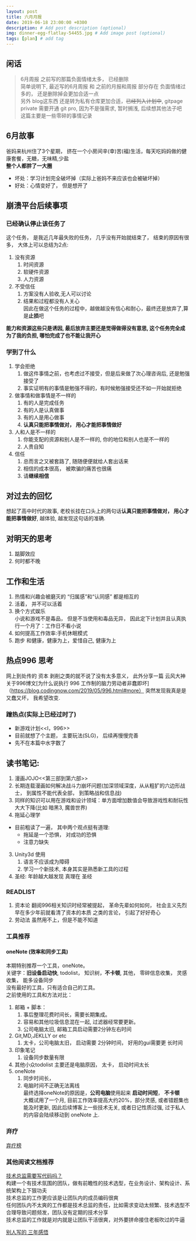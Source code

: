 ```yaml
---
layout: post
title: 六月月报
date: 2019-06-18 23:00:00 +0300
description: # Add post description (optional)
img: dinner-egg-flatlay-54455.jpg # Add image post (optional)
tags: [plan] # add tag
---
```


## 闲话

> 6月周报 之前写的那篇负面情绪太多， 已经删除        
> 简单说明下, 最近写的6月周报 和 之前的月报和周报 部分存在 负面情绪过多的， 还是删除掉会更加合适一点    
> 另外 blog这东西 还是转为私有仓库更加合适，~~已经列入计划中~~, gitpage private 需要开通 git pro, 因为不是强需求, 暂时搁浅, 后续想其他法子吧    
> 这篇主要是一些零碎的事情记录    

## 6月故事     
爸妈来杭州住了3个星期， 挤在一个小房间辛(幸)苦(福)生活，每天吃妈妈做的健康套餐，无糖，无味精,少盐   
**整个人都胖了一大圈**
- 坏处：学习计划完全破坏掉（实际上爸妈不来应该也会被破坏掉）
- 好处：心情变好了， 但是想开了

## 崩溃平台后续事项     
### 已经确认停止该任务了        
这个任务， 是我近几年最失败的任务， 几乎没有开始就结束了， 结束的原因有很多， 大体上可以总结为2点:      
1. 没有资源 
    1. 时间资源 
    2. 软硬件资源     
    3. 人力资源     
2. 不受信任 
    1. 方案没有人验收,无人可以讨论   
    2. 结果和过程都没有人关心   
因此在做这个任务的过程中，越做越没有信心和耐心，最终还是放弃了,算是**止损**吧       

**能力和资源这些只是诱因, 最后放弃主要还是觉得做得没有意思, 这个任务完全成为了我的负担, 哪怕完成了也不能让我开心**      

### 学到了什么      
1. 学会拒绝 
    1. 做这件事情之前，也考虑过不接受，但是后来做了次心理咨询后, 还是勉强接受了 
    2. 事实证明有的事情是勉强不得的，有时候勉强接受还不如一开始就拒绝   
2. 做事情和做事情是不一样的     
    1. 有的人是完成任务     
    2. 有的人是认真做事     
    3. 有的人是用心做事     
    4. **认真只能把事情做对， 用心才能把事情做好**     
3. 人和人是不一样的     
    1. 你能支配的资源和别人是不一样的, 你的地位和别人也是不一样的       
    2. 人贵自知     
4. 信任     
    1. 总而言之又被套路了, 随随便便就给人套出话来      
    2. 相信的成本很高， 被欺骗的痛苦也很痛      
    3. 请**继续相信**    

## 对过去的回忆
想起了高中时代的故事, 老校长挂在口头上的两句话**认真只能把事情做对， 用心才能把事情做好**, 越体验, 越发现这句话的准确.  

## 对明天的思考
1. 踮脚效应
2. 何时都不晚

## 工作和生活
1. 热情和兴趣会被磨灭的
“归属感”和“认同感” 都是相互的    
2. 活着， 并不可以活着
3. 换个方式娱乐    
小说和游戏不是毒品， 但是不当使用和毒品无异，
因此定下计划并且认真执行一个月了：工作日不看小说
4. 如何提高工作效率:手机休眠模式
5. 跑步 和健康，健康为上，爱惜自己, 健康为上

## 热点996 思考
网上到处传的 资本 剥削之类的就不说了没有太多意义， 此外分享一篇 云风大神 关于996博文[为什么说执行 996 工作制的脑力劳动者非蠢即坏]（https://blog.codingnow.com/2019/05/996.html#more）
突然发现我真是是又蠢又坏， 我希望改变.    

### 蹭热点(实际上已经过时了)    
- 新游戏计划<<I，996>>  
- 目前就想了个主题， 主要玩法(SLG)， 后续再慢慢完善 
- 先不在本篇中水字数了  

## 读书笔记:
1. 漫画JOJO<<第三部到第六部>>   
1. 长期连载漫画如何解决战斗力崩坏问题(加深领域深度，从从粗犷的六边形战士， 到属性不能代表全部， 到策略战和信息战)       
2. 同样的知识可以用在游戏和设计领域：单方面增加数值会导致游戏性和耐玩性大大下降(比如 暗黑3, 魔兽世界)       
2. 拖延心理学       
- 目前粗读了一遍， 其中两个观点挺有道理:
    - 拖延是一个恐惧， 对成功的恐惧     
    - 注意力缺失        
3. Unity3d 使用
    1. 语言不应该成为障碍
    2. 学习一个新技术, 本身其实是熟悉新工具的过程
4. 圣经: 年龄越大越发现 真理在 圣经

### READLIST
1. 资本论 翻阅996相关知识时经常被提起， 革命先辈如何如何， 社会主义先烈早在多少年前就看清了资本的本质 之类的言论， 引起了好好奇心
2. 劳动法 虽然用不上，但是不能不知道

### 工具推荐
#### oneNote (效率和同步工具)
本期特别推荐一个工具，oneNote。     
关键字：**旧设备启动快**, todolist， 知识树，**不卡顿**, 其他， 零碎信息收集， 灵感收集， 能多设备同步        
没有最好的工具，只有适合自己的工具。    
之前使用的工具和方法对比：
1. 邮箱 + 脚本：
    1.  事后整理花费时间长，需要长期集成。
    2.  容易和其他垃圾信息混在一起, 过滤器经常要更新。
    3.  公司电脑太旧, 邮箱工具启动需要2分钟左右时间  
2. Git,MD,JEKLLY or etc
    1.  太卡，公司电脑太旧， 启动需要 2分钟时间， 好用的gui需要更 长时间
3. 印象笔记
    1.  设备同步数量有限
4. 其他小众todolist 主要还是电脑原因， 太卡， 启动时间太长
5. oneNote
    1. 同步时间长，     
    2. 电脑时间不正确无法离线       
最终选择oneNote的原因是，**公司电脑**使用起来 **启动时间短**， **不卡顿**       
大概试用了一个月, 目前工作效率提高大约20%，部分灵感, 或者错题集也能及时更新, 因此后续博客上一些技术无关, 或者日记性质过强, 过于私人的内容会陆续移动到 oneNote 上.   
### 弃疗
[弃疗榜](https://github.com/zhaoolee/StarsAndClown)

### 其他阅读文档推荐
[技术总监需要写代码吗？](https://juejin.im/post/5cf5cb96f265da1bd260d7ee)   
构建一个有技术氛围的团队，做有前瞻性的技术选型，在业务设计、架构设计、系统架构上下狠功夫    
技术总监的工作更应该是让团队内的成员编码很爽    
任何团队内不太爽的工作都是技术总监的责任，比如需求变动太频繁、技术选型不合理导致问题频发，团队没有定期的技术分享    
技术总监的工作就是对内就是让团队干活很爽，对外要拼命接住老板吹过的牛逼  

[别人写的 三年感悟](https://juejin.im/post/5cf7c92a51882574805995a3)
